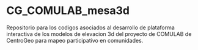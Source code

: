 # CG_COMULAB_mesa3d
Repositorio para los codigos asociados al desarrollo de plataforma interactiva de los modelos de elevacion 3d del proyecto de COMULAB de CentroGeo para mapeo participativo en comunidades.
